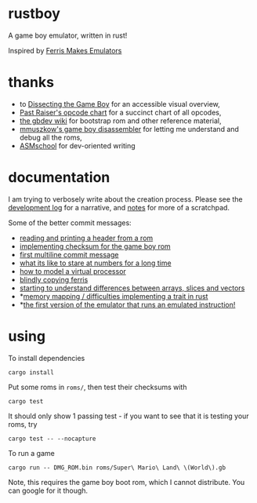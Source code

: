 # rustboy

A game boy emulator, written in rust!

Inspired by [Ferris Makes Emulators](https://www.youtube.com/playlist?list=PL-sXmdrqqYYcznDg4xwAJWQgNL2gRray2)

# thanks

- to [Dissecting the Game Boy](https://www.youtube.com/watch?v=ecTQVa42sJc) for an accessible visual overview,
- [Past Raiser's opcode chart](http://www.pastraiser.com/cpu/gameboy/gameboy_opcodes.html) for a succinct chart of all opcodes,
- [the gbdev wiki](http://gbdev.gg8.se/wiki/articles/Gameboy_Bootstrap_ROM) for bootstrap rom and other reference material,
- [mmuszkow's game boy disassembler](https://github.com/mmuszkow/gb-disasm) for letting me understand and debug all the roms,
- [ASMschool](http://gameboy.mongenel.com/asmschool.html) for dev-oriented writing


# documentation

I am trying to verbosely write about the creation process. Please see the [development log](development_log.md) for a narrative, and [notes](notes.md) for more of a scratchpad.

Some of the better commit messages:

- [reading and printing a header from a rom](https://github.com/jedahan/rustboy/commit/46ea2281800509695aff5d40cfe4a0bb9ded53d3)
- [implementing checksum for the game boy rom](https://github.com/jedahan/rustboy/commit/950cd6832a3f301bc92c2663aee638eb866d75ee)
- [first multiline commit message](https://github.com/jedahan/rustboy/commit/3adc7060f288cbb14679d25cd4b2b0a194ee42e0)
- [what its like to stare at numbers for a long time](https://github.com/jedahan/rustboy/commit/a32784362a0e941c0b49044229d57d32f474407a)
- [how to model a virtual processor](https://github.com/jedahan/rustboy/commit/356cea58c801b7b04eab87ecbe8c26ae04c2ff16)
- [blindly copying ferris](https://github.com/jedahan/rustboy/commit/f0254ea50426258105dcf8017457687978dcefe8)
- [starting to understand differences between arrays, slices and vectors](https://github.com/jedahan/rustboy/commit/12328eb87d5eabbdccdcf297e74bdba668958873)
- *[memory mapping / difficulties implementing a trait in rust](https://github.com/jedahan/rustboy/commit/92a215f7a6746de2114332d0463e8a667c6b8689)
- *[the first version of the emulator that runs an emulated instruction!](https://github.com/jedahan/rustboy/commit/48155ecf49892a1835dd44be35a2c6a0c513b0e0)

# using

To install dependencies

    cargo install

Put some roms in `roms/`, then test their checksums with

    cargo test

It should only show 1 passing test - if you want to see that it is testing your roms, try

    cargo test -- --nocapture

To run a game

    cargo run -- DMG_ROM.bin roms/Super\ Mario\ Land\ \(World\).gb

Note, this requires the game boy boot rom, which I cannot distribute. You can google for it though.
